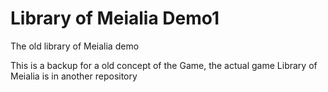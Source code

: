 # Library of Meialia Demo1
The old library of Meialia demo

This is a backup for a old concept of the Game, the actual game Library of Meialia is in another repository
